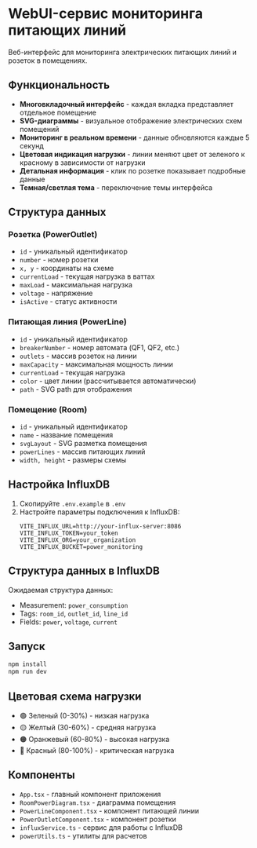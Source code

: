 # WebUI-сервис мониторинга питающих линий

Веб-интерфейс для мониторинга электрических питающих линий и розеток в помещениях.

## Функциональность

- **Многовкладочный интерфейс** - каждая вкладка представляет отдельное помещение
- **SVG-диаграммы** - визуальное отображение электрических схем помещений
- **Мониторинг в реальном времени** - данные обновляются каждые 5 секунд
- **Цветовая индикация нагрузки** - линии меняют цвет от зеленого к красному в зависимости от нагрузки
- **Детальная информация** - клик по розетке показывает подробные данные
- **Темная/светлая тема** - переключение темы интерфейса

## Структура данных

### Розетка (PowerOutlet)
- `id` - уникальный идентификатор
- `number` - номер розетки
- `x, y` - координаты на схеме
- `currentLoad` - текущая нагрузка в ваттах
- `maxLoad` - максимальная нагрузка
- `voltage` - напряжение
- `isActive` - статус активности

### Питающая линия (PowerLine)
- `id` - уникальный идентификатор
- `breakerNumber` - номер автомата (QF1, QF2, etc.)
- `outlets` - массив розеток на линии
- `maxCapacity` - максимальная мощность линии
- `currentLoad` - текущая нагрузка
- `color` - цвет линии (рассчитывается автоматически)
- `path` - SVG path для отображения

### Помещение (Room)
- `id` - уникальный идентификатор
- `name` - название помещения
- `svgLayout` - SVG разметка помещения
- `powerLines` - массив питающих линий
- `width, height` - размеры схемы

## Настройка InfluxDB

1. Скопируйте `.env.example` в `.env`
2. Настройте параметры подключения к InfluxDB:
   ```
   VITE_INFLUX_URL=http://your-influx-server:8086
   VITE_INFLUX_TOKEN=your_token
   VITE_INFLUX_ORG=your_organization
   VITE_INFLUX_BUCKET=power_monitoring
   ```

## Структура данных в InfluxDB

Ожидаемая структура данных:
- Measurement: `power_consumption`
- Tags: `room_id`, `outlet_id`, `line_id`
- Fields: `power`, `voltage`, `current`

## Запуск

```bash
npm install
npm run dev
```

## Цветовая схема нагрузки

- 🟢 Зеленый (0-30%) - низкая нагрузка
- 🟡 Желтый (30-60%) - средняя нагрузка  
- 🟠 Оранжевый (60-80%) - высокая нагрузка
- 🔴 Красный (80-100%) - критическая нагрузка

## Компоненты

- `App.tsx` - главный компонент приложения
- `RoomPowerDiagram.tsx` - диаграмма помещения
- `PowerLineComponent.tsx` - компонент питающей линии
- `PowerOutletComponent.tsx` - компонент розетки
- `influxService.ts` - сервис для работы с InfluxDB
- `powerUtils.ts` - утилиты для расчетов